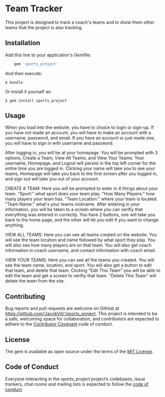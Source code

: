 
# Team Tracker

This project is designed to track a coach's teams and to show them other teams that the project is also tracking.

## Installation
Add this line to your application's Gemfile:

```ruby
    gem 'sports_project'
```

And then execute:

    $ bundle

Or install it yourself as:

    $ gem install sports_project



## Usage

When you load into the website, you have to choice to login or sign-up. If you have not made an account, you will have to make an account with a username, password, and email. If you have an account or just made one, you will have to sign in with username and password.

After logging in, you will be at your homepage. You will be prompted with 3 options, Create a Team, View All Teams, and View Your Teams. Your username, Homepage, and Logout will persist in the top left corner for the entire time you are logged in. Clicking your name will take you to see your teams, Homepage will take you back to the first screen after you logged in, and sign out will take you out of your account.

CREATE A TEAM:
Here you will be prompted to enter in 4 things about your team. "Sport:" what sport does your team play. "How Many Players:" how many players your team has. "Team Location:" where your team is located. "Team Name:" what's your teams nickname. After entering in your information, you will be taken to a screen where you can verifiy that everything was entered in correctly. You have 2 buttons, one will take you back to the home page, and the other will let you edit if you want to change anything.

VIEW ALL TEAMS:
Here you can see all teams created on the website. You will see the team location and name followed by what sport they play. You will also see how many players are on that team. You will also get coach information in coach username, and contact information with coach email.

VIEW YOUR TEAMS:
Here you can see all the teams you created. You will see the team name, location, and sport. You will also get a button to edit that team, and delete that team. Clicking "Edit This Team" you will be able to edit the team and get a screen to verifiy that team. "Delete This Team" will delete the team from the site.
         

## Contributing

Bug reports and pull requests are welcome on GitHub at https://github.com/'JacobViti'/sports_project. This project is intended to be a safe, welcoming space for collaboration, and contributors are expected to adhere to the [Contributor Covenant](http://contributor-covenant.org) code of conduct.

## License

The gem is available as open source under the terms of the [MIT License](https://opensource.org/licenses/MIT).

## Code of Conduct

Everyone interacting in the sports_project project’s codebases, issue trackers, chat rooms and mailing lists is expected to follow the [code of conduct](https://github.com/'JacobViti'/sports_project/blob/master/CODE_OF_CONDUCT.md).
